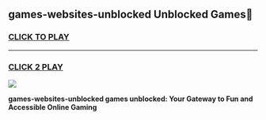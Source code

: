
## games-websites-unblocked Unblocked Games👋
<h3>
<a href="https://news.freeplayer.one?title=games-websites-unblocked&ref=16F">CLICK TO PLAY</a></h3>
<hr>

<h3>
<a href="https://news.freeplayer.one?title=games-websites-unblocked&ref=16F">CLICK 2 PLAY</a>
  
</h3>

<a href="https://news.freeplayer.one?title=games-websites-unblocked&ref=16F/"><img src="https://clearcache.store/games.png"></a>


**games-websites-unblocked games unblocked: Your Gateway to Fun and Accessible Online Gaming**
